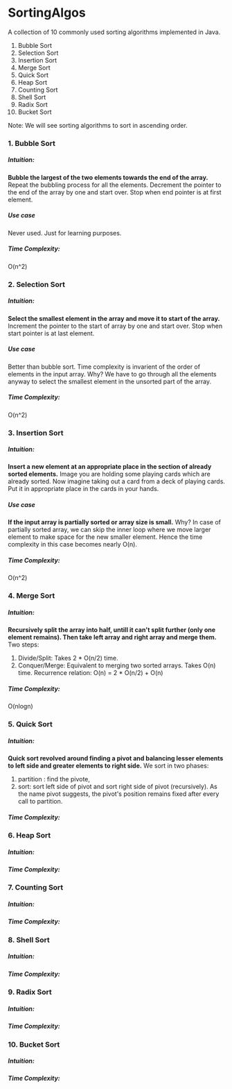 # SortingAlgos
 A collection of 10 commonly used sorting algorithms implemented in Java.

1. Bubble Sort
2. Selection Sort
3. Insertion Sort
4. Merge Sort
5. Quick Sort
6. Heap Sort
7. Counting Sort
8. Shell Sort
9. Radix Sort
10. Bucket Sort

Note: We will see sorting algorithms to sort in ascending order.

### 1. Bubble Sort
##### Intuition: 
**Bubble the largest of the two elements towards the end of the array.** 
Repeat the bubbling process for all the elements.
Decrement the pointer to the end of the array by one and start over. Stop when end pointer is at first element.

##### Use case
Never used. Just for learning purposes.

##### Time Complexity: 
O(n^2)

### 2. Selection Sort
##### Intuition:
**Select the smallest element in the array and move it to start of the array.**
Increment the pointer to the start of array by one and start over. Stop when start pointer is at last element.

##### Use case
Better than bubble sort. Time complexity is invarient of the order of elements in the input array.
Why? We have to go through all the elements anyway to select the smallest element in the unsorted part of the array.

##### Time Complexity: 
O(n^2)

### 3. Insertion Sort
##### Intuition: 
**Insert a new element at an appropriate place in the section of already sorted elements.** Image you are holding some playing cards which are already sorted. Now imagine taking out a card from a deck of playing cards. Put it in appropriate place in the cards in your hands.

##### Use case
**If the input array is partially sorted or array size is small.**
Why? In case of partially sorted array, we can skip the inner loop where we move larger element to make space for the new smaller element. Hence the time complexity in this case becomes nearly O(n).

##### Time Complexity: 
O(n^2)

### 4. Merge Sort
##### Intuition: 
**Recursively split the array into half, untill it can't split further (only one element remains).
Then take left array and right array and merge them.**
Two steps:
1. Divide/Split: Takes 2 * O(n/2) time.
2. Conquer/Merge: Equivalent to merging two sorted arrays. Takes O(n) time.
Recurrence relation: O(n) = 2 * O(n/2) + O(n)

##### Time Complexity: 
O(nlogn)

### 5. Quick Sort
##### Intuition: 
**Quick sort revolved around finding a pivot and balancing lesser elements to left side and greater elements to right side.**
We sort in two phases: 
1. partition : find the pivote, 
2. sort: sort left side of pivot and sort right side of pivot (recursively).
As the name pivot suggests, the pivot's position remains fixed after every call to partition.

##### Time Complexity: 

### 6. Heap Sort
##### Intuition: 

##### Time Complexity: 
### 7. Counting Sort
##### Intuition: 

##### Time Complexity: 
### 8. Shell Sort
##### Intuition: 

##### Time Complexity: 
### 9. Radix Sort
##### Intuition: 

##### Time Complexity: 
### 10. Bucket Sort
##### Intuition: 

##### Time Complexity: 
